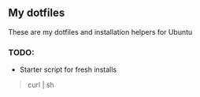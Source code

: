 ## My dotfiles
These are my dotfiles and installation helpers for Ubuntu

### TODO:
 - Starter script for fresh installs
 > curl <hosted starter script> | sh

